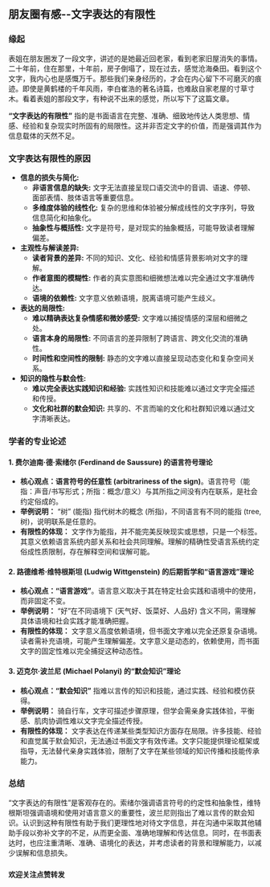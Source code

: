 ## 朋友圈有感--文字表达的有限性

### 缘起

表姐在朋友圈发了一段文字，讲述的是她最近回老家，看到老家旧屋消失的事情。二十年前，住在那里，十年前，房子倒塌了，现在过去，感觉沧海桑田。看到这个文字，我内心也是感慨万千。那些我们亲身经历的，才会在内心留下不可磨灭的痕迹。即使是黄鹤楼的千年风雨，李白崔浩的著名诗篇，也难敌自家老屋的寸草寸木。看着表姐的那段文字，有种说不出来的感觉，所以写下了这篇文章。

**“文字表达的有限性”** 指的是书面语言在完整、准确、细致地传达人类思想、情感、经验和复杂现实时所固有的局限性。这并非否定文字的价值，而是强调其作为信息载体的天然不足。

### 文字表达有限性的原因

* **信息的损失与简化:**
    * **非语言信息的缺失:** 文字无法直接呈现口语交流中的音调、语速、停顿、面部表情、肢体语言等重要信息。
    * **多维度体验的线性化:** 复杂的思维和体验被分解成线性的文字序列，导致信息简化和抽象化。
    * **抽象性与概括性:** 文字是符号，是对现实的抽象概括，可能导致读者理解偏差。
* **主观性与解读差异:**
    * **读者背景的差异:** 不同的知识、文化、经验和情感背景影响对文字的理解。
    * **作者意图的模糊性:** 作者的真实意图和细微想法难以完全通过文字准确传达。
    * **语境的依赖性:** 文字意义依赖语境，脱离语境可能产生歧义。
* **表达的局限性:**
    * **难以精确表达复杂情感和微妙感受:** 文字难以捕捉情感的深层和细微之处。
    * **语言本身的局限性:** 不同语言的差异限制了跨语言、跨文化交流的准确性。
    * **时间性和空间性的限制:** 静态的文字难以直接呈现动态变化和复杂空间关系。
* **知识的隐性与默会性:**
    * **难以完全表达实践知识和经验:** 实践性知识和技能难以通过文字完全描述和传授。
    * **文化和社群的默会知识:** 共享的、不言而喻的文化和社群知识难以通过文字清晰表达。

### 学者的专业论述

#### 1. 费尔迪南·德·索绪尔 (Ferdinand de Saussure) 的语言符号理论

* **核心观点：语言符号的任意性 (arbitrariness of the sign)**。语言符号（能指：声音/书写形式；所指：概念/意义）与其所指之间没有内在联系，是社会约定俗成的。
* **举例说明：** “树” (能指) 指代树木的概念 (所指)，不同语言有不同的能指 (tree, 树)，说明联系是任意的。
* **有限性的体现：** 文字作为能指，并不能完美反映现实或思想，只是一个标签。其意义依赖语言系统内部关系和社会共同理解。理解的精确性受语言系统约定俗成性质限制，存在解释空间和误解可能。

#### 2. 路德维希·维特根斯坦 (Ludwig Wittgenstein) 的后期哲学和“语言游戏”理论

* **核心观点：“语言游戏”**。语言意义取决于其在特定社会实践和语境中的使用，而非固定不变。
* **举例说明：** “好”在不同语境下 (天气好、饭菜好、人品好) 含义不同，需理解具体语境和社会实践才能准确把握。
* **有限性的体现：** 文字意义高度依赖语境，但书面文字难以完全还原复杂语境。读者需补充语境，可能产生理解偏差。文字意义是动态的，依赖使用，而书面文字的固定性难以完全捕捉这种动态性。

#### 3. 迈克尔·波兰尼 (Michael Polanyi) 的“默会知识”理论

* **核心观点：“默会知识”** 指难以言传的知识和技能，通过实践、经验和模仿获得。
* **举例说明：** 骑自行车，文字可描述步骤原理，但学会需亲身实践体验，平衡感、肌肉协调性难以文字完全描述传授。
* **有限性的体现：** 文字表达在传递某些类型知识方面存在局限。许多技能、经验和直觉属于默会知识，无法通过书面文字有效传递。文字只能提供理论框架或指导，无法替代亲身实践体验，限制了文字在某些领域的知识传播和技能传承能力。

### 总结

“文字表达的有限性”是客观存在的。索绪尔强调语言符号的约定性和抽象性，维特根斯坦强调语境和使用对语言意义的重要性，波兰尼则指出了难以言传的默会知识。认识到这种有限性有助于我们更理性地对待文字信息，并在沟通中采取其他辅助手段以弥补文字的不足，从而更全面、准确地理解和传达信息。同时，在书面表达时，也应注重清晰、准确、语境化的表达，并考虑读者的背景和理解能力，以减少误解和信息损失。

###

**欢迎关注点赞转发**
